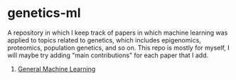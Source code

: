 # genetics-ml

A repository in which I keep track of papers in which machine learning was applied to topics related to genetics, which includes epigenomics, proteomics, population genetics, and so on. This repo is mostly for myself, I will maybe try adding "main contributions" for each paper that I add. 

1. [General Machine Learning](#general)
